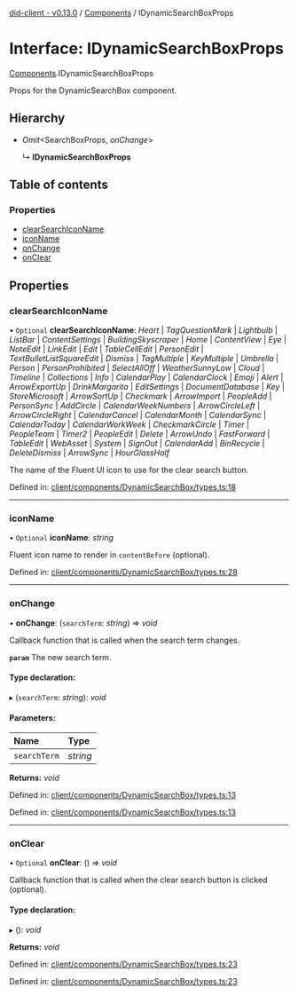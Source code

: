 [did-client - v0.13.0](../README.md) / [Components](../modules/components.md) / IDynamicSearchBoxProps

# Interface: IDynamicSearchBoxProps

[Components](../modules/components.md).IDynamicSearchBoxProps

Props for the DynamicSearchBox component.

## Hierarchy

* *Omit*<SearchBoxProps, *onChange*\>

  ↳ **IDynamicSearchBoxProps**

## Table of contents

### Properties

- [clearSearchIconName](components.idynamicsearchboxprops.md#clearsearchiconname)
- [iconName](components.idynamicsearchboxprops.md#iconname)
- [onChange](components.idynamicsearchboxprops.md#onchange)
- [onClear](components.idynamicsearchboxprops.md#onclear)

## Properties

### clearSearchIconName

• `Optional` **clearSearchIconName**: *Heart* \| *TagQuestionMark* \| *Lightbulb* \| *ListBar* \| *ContentSettings* \| *BuildingSkyscraper* \| *Home* \| *ContentView* \| *Eye* \| *NoteEdit* \| *LinkEdit* \| *Edit* \| *TableCellEdit* \| *PersonEdit* \| *TextBulletListSquareEdit* \| *Dismiss* \| *TagMultiple* \| *KeyMultiple* \| *Umbrella* \| *Person* \| *PersonProhibited* \| *SelectAllOff* \| *WeatherSunnyLow* \| *Cloud* \| *Timeline* \| *Collections* \| *Info* \| *CalendarPlay* \| *CalendarClock* \| *Emoji* \| *Alert* \| *ArrowExportUp* \| *DrinkMargarita* \| *EditSettings* \| *DocumentDatabase* \| *Key* \| *StoreMicrosoft* \| *ArrowSortUp* \| *Checkmark* \| *ArrowImport* \| *PeopleAdd* \| *PersonSync* \| *AddCircle* \| *CalendarWeekNumbers* \| *ArrowCircleLeft* \| *ArrowCircleRight* \| *CalendarCancel* \| *CalendarMonth* \| *CalendarSync* \| *CalendarToday* \| *CalendarWorkWeek* \| *CheckmarkCircle* \| *Timer* \| *PeopleTeam* \| *Timer2* \| *PeopleEdit* \| *Delete* \| *ArrowUndo* \| *FastForward* \| *TableEdit* \| *WebAsset* \| *System* \| *SignOut* \| *CalendarAdd* \| *BinRecycle* \| *DeleteDismiss* \| *ArrowSync* \| *HourGlassHalf*

The name of the Fluent UI icon to use for the clear search button.

Defined in: [client/components/DynamicSearchBox/types.ts:18](https://github.com/Puzzlepart/did/blob/dev/client/components/DynamicSearchBox/types.ts#L18)

___

### iconName

• `Optional` **iconName**: *string*

Fluent icon name to render in `contentBefore` (optional).

Defined in: [client/components/DynamicSearchBox/types.ts:28](https://github.com/Puzzlepart/did/blob/dev/client/components/DynamicSearchBox/types.ts#L28)

___

### onChange

• **onChange**: (`searchTerm`: *string*) => *void*

Callback function that is called when the search term changes.

**`param`** The new search term.

#### Type declaration:

▸ (`searchTerm`: *string*): *void*

#### Parameters:

Name | Type |
:------ | :------ |
`searchTerm` | *string* |

**Returns:** *void*

Defined in: [client/components/DynamicSearchBox/types.ts:13](https://github.com/Puzzlepart/did/blob/dev/client/components/DynamicSearchBox/types.ts#L13)

Defined in: [client/components/DynamicSearchBox/types.ts:13](https://github.com/Puzzlepart/did/blob/dev/client/components/DynamicSearchBox/types.ts#L13)

___

### onClear

• `Optional` **onClear**: () => *void*

Callback function that is called when the clear search button is clicked (optional).

#### Type declaration:

▸ (): *void*

**Returns:** *void*

Defined in: [client/components/DynamicSearchBox/types.ts:23](https://github.com/Puzzlepart/did/blob/dev/client/components/DynamicSearchBox/types.ts#L23)

Defined in: [client/components/DynamicSearchBox/types.ts:23](https://github.com/Puzzlepart/did/blob/dev/client/components/DynamicSearchBox/types.ts#L23)
